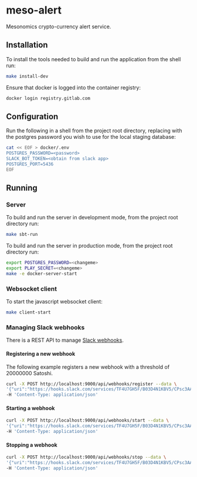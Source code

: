 # meso-alert

Mesonomics crypto-currency alert service.

## Installation

To install the tools needed to build and run the application from the shell run:

~~~bash
make install-dev
~~~

Ensure that docker is logged into the container registry:

~~~bash
docker login registry.gitlab.com
~~~

## Configuration

Run the following in a shell from the project root directory, replacing <password> with the 
postgres password you wish to use for the local staging database:

~~~bash
cat << EOF > docker/.env
POSTGRES_PASSWORD=<password>
SLACK_BOT_TOKEN=<obtain from slack app>
POSTGRES_PORT=5436
EOF
~~~

## Running

### Server

To build and run the server in development mode, from the project root directory run:

~~~bash
make sbt-run
~~~

To build and run the server in production mode, from the project root directory run:

~~~bash
export POSTGRES_PASSWORD=<changeme>
export PLAY_SECRET=<changeme>
make -e docker-server-start
~~~

### Websocket client

To start the javascript websocket client:

~~~bash
make client-start
~~~

### Managing Slack webhooks

There is a REST API to manage
[Slack webhooks](https://slack.com/intl/en-gb/help/articles/115005265063-Incoming-webhooks-for-Slack).

#### Registering a new webhook

The following example registers a new webhook with a threshold of 20000000 Satoshi.

~~~bash
curl -X POST http://localhost:9000/api/webhooks/register --data \
'{"uri":"https://hooks.slack.com/services/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", "threshold":20000000}' \
-H 'Content-Type: application/json'
~~~

#### Starting a webhook

~~~bash
curl -X POST http://localhost:9000/api/webhooks/start --data \
'{"uri":"https://hooks.slack.com/services/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"}' \
-H 'Content-Type: application/json'
~~~

#### Stopping a webhook

~~~bash
curl -X POST http://localhost:9000/api/webhooks/stop --data \
'{"uri":"https://hooks.slack.com/services/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"}' \
-H 'Content-Type: application/json'
~~~
